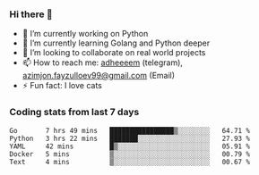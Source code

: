 ### Hi there 👋

<!--
**adheeeem/adheeeem** is a ✨ _special_ ✨ repository because its `README.md` (this file) appears on your GitHub profile.

Here are some ideas to get you started:
-->
- 🔭 I’m currently working on Python
- 🌱 I’m currently learning Golang and Python deeper
- 👯 I’m looking to collaborate on real world projects
- 📫 How to reach me: [adheeeem](https://t.me/adheeeem) (telegram), azimjon.fayzulloev99@gmail.com (Email)
- ⚡ Fun fact: I love cats 


### Coding stats from last 7 days
<!--START_SECTION:waka-->

```text
Go       7 hrs 49 mins   ████████████████▒░░░░░░░░   64.71 %
Python   3 hrs 22 mins   ███████░░░░░░░░░░░░░░░░░░   27.93 %
YAML     42 mins         █▒░░░░░░░░░░░░░░░░░░░░░░░   05.91 %
Docker   5 mins          ▒░░░░░░░░░░░░░░░░░░░░░░░░   00.79 %
Text     4 mins          ▒░░░░░░░░░░░░░░░░░░░░░░░░   00.67 %
```

<!--END_SECTION:waka-->
